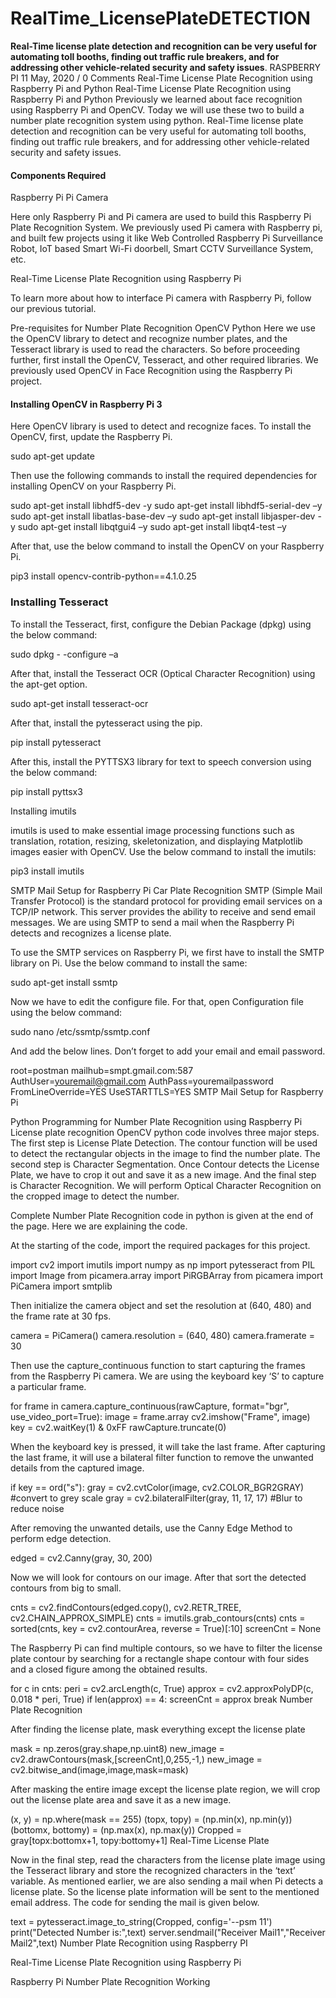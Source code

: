 # RealTime_LicensePlateDETECTION
<b>Real-Time license plate detection and recognition can be very useful for automating toll booths, finding out traffic rule breakers, and for addressing other vehicle-related security and safety issues</b>.
RASPBERRY PI 11 May, 2020 / 0 Comments
Real-Time License Plate Recognition using Raspberry Pi and Python
Real-Time License Plate Recognition using Raspberry Pi and Python
Previously we learned about face recognition using Raspberry Pi and OpenCV. Today we will use these two to build a number plate recognition system using python. Real-Time license plate detection and recognition can be very useful for automating toll booths, finding out traffic rule breakers, and for addressing other vehicle-related security and safety issues.

 

#### Components Required
Raspberry Pi
Pi Camera
 

Here only Raspberry Pi and Pi camera are used to build this Raspberry Pi Plate Recognition System. We previously used Pi camera with Raspberry pi, and built few projects using it like Web Controlled Raspberry Pi Surveillance Robot, IoT based Smart Wi-Fi doorbell, Smart CCTV Surveillance System, etc.

Real-Time License Plate Recognition using Raspberry Pi

To learn more about how to interface Pi camera with Raspberry Pi, follow our previous tutorial.

 

Pre-requisites for Number Plate Recognition OpenCV Python
Here we use the OpenCV library to detect and recognize number plates, and the Tesseract library is used to read the characters. So before proceeding further, first install the OpenCV, Tesseract, and other required libraries. We previously used OpenCV in Face Recognition using the Raspberry Pi project.

 

#### Installing OpenCV in Raspberry Pi 3

Here OpenCV library is used to detect and recognize faces. To install the OpenCV, first, update the Raspberry Pi.

sudo apt-get update
 

Then use the following commands to install the required dependencies for installing OpenCV on your Raspberry Pi.

sudo apt-get install libhdf5-dev -y 
sudo apt-get install libhdf5-serial-dev –y 
sudo apt-get install libatlas-base-dev –y 
sudo apt-get install libjasper-dev -y
sudo apt-get install libqtgui4 –y
sudo apt-get install libqt4-test –y
 

After that, use the below command to install the OpenCV on your Raspberry Pi.

pip3 install opencv-contrib-python==4.1.0.25
 

### Installing Tesseract 

To install the Tesseract, first, configure the Debian Package (dpkg) using the below command:

sudo dpkg - -configure –a
 

After that, install the Tesseract OCR (Optical Character Recognition) using the apt-get option.

sudo apt-get install tesseract-ocr
 

After that, install the pytesseract using the pip.

pip install pytesseract
 

After this, install the PYTTSX3 library for text to speech conversion using the below command:

pip install pyttsx3
 

Installing imutils 

imutils is used to make essential image processing functions such as translation, rotation, resizing, skeletonization, and displaying Matplotlib images easier with OpenCV. Use the below command to install the imutils:

pip3 install imutils
 

SMTP Mail Setup for Raspberry Pi Car Plate Recognition
SMTP (Simple Mail Transfer Protocol) is the standard protocol for providing email services on a TCP/IP network. This server provides the ability to receive and send email messages. We are using SMTP to send a mail when the Raspberry Pi detects and recognizes a license plate.

 

To use the SMTP services on Raspberry Pi, we first have to install the SMTP library on Pi. Use the below command to install the same:

sudo apt-get install ssmtp
 

Now we have to edit the configure file. For that, open Configuration file using the below command:

sudo nano /etc/ssmtp/ssmtp.conf
 

And add the below lines. Don’t forget to add your email and email password.

root=postman
mailhub=smpt.gmail.com:587
AuthUser=youremail@gmail.com
AuthPass=youremailpassword
FromLineOverride=YES
UseSTARTTLS=YES
SMTP Mail Setup for Raspberry Pi

 


 
Python Programming for Number Plate Recognition using Raspberry Pi
License plate recognition OpenCV python code involves three major steps. The first step is License Plate Detection. The contour function will be used to detect the rectangular objects in the image to find the number plate. The second step is Character Segmentation. Once Contour detects the License Plate, we have to crop it out and save it as a new image. And the final step is Character Recognition. We will perform Optical Character Recognition on the cropped image to detect the number.

 

Complete Number Plate Recognition code in python is given at the end of the page. Here we are explaining the code.

 

At the starting of the code, import the required packages for this project.

import cv2
import imutils
import numpy as np
import pytesseract
from PIL import Image
from picamera.array import PiRGBArray
from picamera import PiCamera
import smtplib
 

Then initialize the camera object and set the resolution at (640, 480) and the frame rate at 30 fps.

camera = PiCamera()
camera.resolution = (640, 480)
camera.framerate = 30
 

Then use the capture_continuous function to start capturing the frames from the Raspberry Pi camera. We are using the keyboard key ‘S’ to capture a particular frame.

for frame in camera.capture_continuous(rawCapture, format="bgr", use_video_port=True):
        image = frame.array
        cv2.imshow("Frame", image)
        key = cv2.waitKey(1) & 0xFF
        rawCapture.truncate(0)
 

When the keyboard key is pressed, it will take the last frame. After capturing the last frame, it will use a bilateral filter function to remove the unwanted details from the captured image.

if key == ord("s"):
             gray = cv2.cvtColor(image, cv2.COLOR_BGR2GRAY) #convert to grey scale
             gray = cv2.bilateralFilter(gray, 11, 17, 17) #Blur to reduce noise
 

After removing the unwanted details, use the Canny Edge Method to perform edge detection.

edged = cv2.Canny(gray, 30, 200)
 

Now we will look for contours on our image. After that sort the detected contours from big to small.

cnts = cv2.findContours(edged.copy(), cv2.RETR_TREE,              cv2.CHAIN_APPROX_SIMPLE)
             cnts = imutils.grab_contours(cnts)
             cnts = sorted(cnts, key = cv2.contourArea, reverse = True)[:10]
             screenCnt = None
 

The Raspberry Pi can find multiple contours, so we have to filter the license plate contour by searching for a rectangle shape contour with four sides and a closed figure among the obtained results.

   for c in cnts:
                peri = cv2.arcLength(c, True)
                approx = cv2.approxPolyDP(c, 0.018 * peri, True)
                if len(approx) == 4:
                  screenCnt = approx
                  break
Number Plate Recognition

 

After finding the license plate, mask everything except the license plate

mask = np.zeros(gray.shape,np.uint8)
new_image = cv2.drawContours(mask,[screenCnt],0,255,-1,)
new_image = cv2.bitwise_and(image,image,mask=mask)
 

After masking the entire image except the license plate region, we will crop out the license plate area and save it as a new image.

(x, y) = np.where(mask == 255)
             (topx, topy) = (np.min(x), np.min(y))
             (bottomx, bottomy) = (np.max(x), np.max(y))
             Cropped = gray[topx:bottomx+1, topy:bottomy+1]
Real-Time License Plate

 

Now in the final step, read the characters from the license plate image using the Tesseract library and store the recognized characters in the ‘text’ variable. As mentioned earlier, we are also sending a mail when Pi detects a license plate. So the license plate information will be sent to the mentioned email address. The code for sending the mail is given below.

text = pytesseract.image_to_string(Cropped, config='--psm 11')
print("Detected Number is:",text)
server.sendmail("Receiver Mail1","Receiver Mail2",text)
Number Plate Recognition using Raspberry PI

Real-Time License Plate Recognition using Raspberry Pi

Raspberry Pi Number Plate Recognition Working

